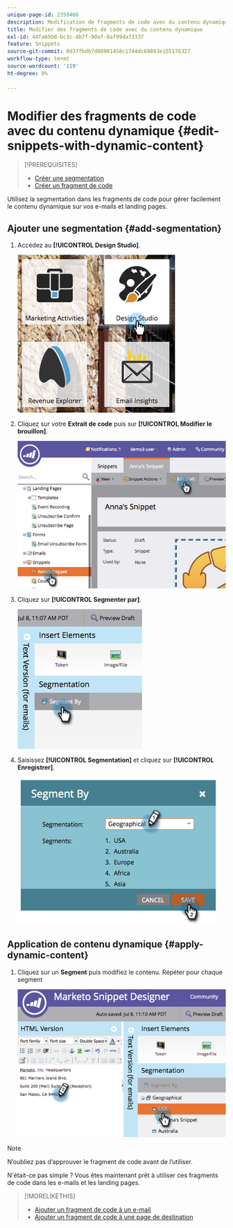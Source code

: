 ```yaml
---
unique-page-id: 2359466
description: Modification de fragments de code avec du contenu dynamique - Documents Marketo - Documentation du produit
title: Modifier des fragments de code avec du contenu dynamique
exl-id: 44fa65b0-bc3c-4b7f-90af-0af99da73337
feature: Snippets
source-git-commit: 0d37fbdb7d08901458c1744dc68893e155176327
workflow-type: tm+mt
source-wordcount: '119'
ht-degree: 0%

---
```


# Modifier des fragments de code avec du contenu dynamique {#edit-snippets-with-dynamic-content}

>[!PREREQUISITES]
>
>* [Créer une segmentation](/help/marketo/product-docs/personalization/segmentation-and-snippets/segmentation/create-a-segmentation.md)
>* [Créer un fragment de code](/help/marketo/product-docs/personalization/segmentation-and-snippets/snippets/create-a-snippet.md)

Utilisez la segmentation dans les fragments de code pour gérer facilement le contenu dynamique sur vos e-mails et landing pages.

## Ajouter une segmentation {#add-segmentation}

1. Accédez au **[!UICONTROL Design Studio]**.

   ![](assets/designstudio-1.png)

1. Cliquez sur votre **Extrait de code** puis sur **[!UICONTROL Modifier le brouillon]**.

   ![](assets/image2014-9-16-8-3a59-3a14.png)

1. Cliquez sur **[!UICONTROL Segmenter par]**.

   ![](assets/image2014-9-16-8-3a59-3a27.png)

1. Saisissez **[!UICONTROL Segmentation]** et cliquez sur **[!UICONTROL Enregistrer]**.

   ![](assets/image2014-9-16-8-3a59-3a42.png)

## Application de contenu dynamique {#apply-dynamic-content}

1. Cliquez sur un **Segment** puis modifiez le contenu. Répéter pour chaque segment

   ![](assets/image2014-9-16-8-3a59-3a59.png)

>[!NOTE]
>
>N’oubliez pas d’approuver le fragment de code avant de l’utiliser.

N&#39;était-ce pas simple ? Vous êtes maintenant prêt à utiliser ces fragments de code dans les e-mails et les landing pages.

>[!MORELIKETHIS]
>
>* [Ajouter un fragment de code à un e-mail](/help/marketo/product-docs/email-marketing/general/functions-in-the-editor/add-a-snippet-to-an-email.md)
>* [Ajouter un fragment de code à une page de destination](/help/marketo/product-docs/demand-generation/landing-pages/personalizing-landing-pages/add-a-snippet-to-a-landing-page.md)
